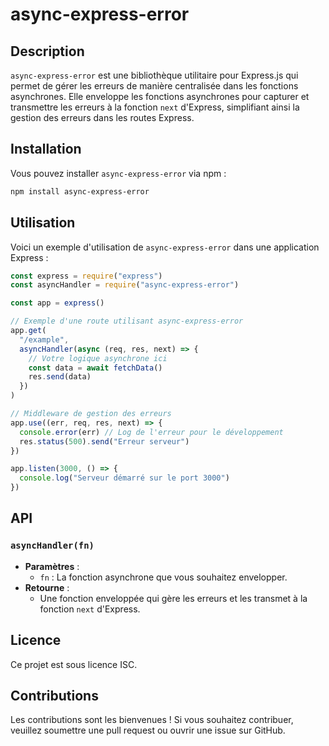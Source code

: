 # async-express-error

## Description

`async-express-error` est une bibliothèque utilitaire pour Express.js qui permet de gérer les erreurs de manière centralisée dans les fonctions asynchrones. Elle enveloppe les fonctions asynchrones pour capturer et transmettre les erreurs à la fonction `next` d'Express, simplifiant ainsi la gestion des erreurs dans les routes Express.

## Installation

Vous pouvez installer `async-express-error` via npm :

```bash
npm install async-express-error
```

## Utilisation

Voici un exemple d'utilisation de `async-express-error` dans une application Express :

```javascript
const express = require("express")
const asyncHandler = require("async-express-error")

const app = express()

// Exemple d'une route utilisant async-express-error
app.get(
  "/example",
  asyncHandler(async (req, res, next) => {
    // Votre logique asynchrone ici
    const data = await fetchData()
    res.send(data)
  })
)

// Middleware de gestion des erreurs
app.use((err, req, res, next) => {
  console.error(err) // Log de l'erreur pour le développement
  res.status(500).send("Erreur serveur")
})

app.listen(3000, () => {
  console.log("Serveur démarré sur le port 3000")
})
```

## API

### `asyncHandler(fn)`

- **Paramètres** :
  - `fn` : La fonction asynchrone que vous souhaitez envelopper.
- **Retourne** :
  - Une fonction enveloppée qui gère les erreurs et les transmet à la fonction `next` d'Express.

## Licence

Ce projet est sous licence ISC.

## Contributions

Les contributions sont les bienvenues ! Si vous souhaitez contribuer, veuillez soumettre une pull request ou ouvrir une issue sur GitHub.
